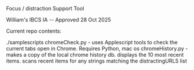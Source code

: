 Focus / distraction Support Tool


William's IBCS IA  -- Approved 28 Oct 2025

Current repo contents:

./samplescripts
chromeCheck.py - uses Applescript tools to check the current tabs open in Chrome.  Requires Python, mac os
chromeHistory.py - makes a copy of the local chrome history db. displays the 10 most recent items. scans recent items for any strings matching the distractingURLS list

